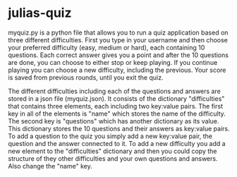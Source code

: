 # julias-quiz
myquiz.py is a python file that allows you to run a quiz application based on three different difficulties. First you type in your username 
and then choose your preferred difficulty (easy, medium or hard), each containing 10 questions. Each correct answer gives you a point and after the 10 questions are done, 
you can choose to either stop or keep playing. If you continue playing you can choose a new difficulty, including the previous. 
Your score is saved from previous rounds, until you exit the quiz.

The different difficulties including each of the questions and answers are stored in a json file (myquiz.json). It consists of the dictionary "difficulties" that contains three elements, each including two key:value pairs. The first key in all of the elements is "name" which stores the name of the difficulty. The second key is "questions" which has another dictionary as its value. This dictionary stores the 10 questions and their answers as key:value pairs. To add a question to the quiz you simply add a new key:value pair, the question and the answer connected to it. To add a new difficulty you add a new element to the "difficulties" dictionary and then you could copy the structure of they other difficulties and your own questions and answers. Also change the "name" key.